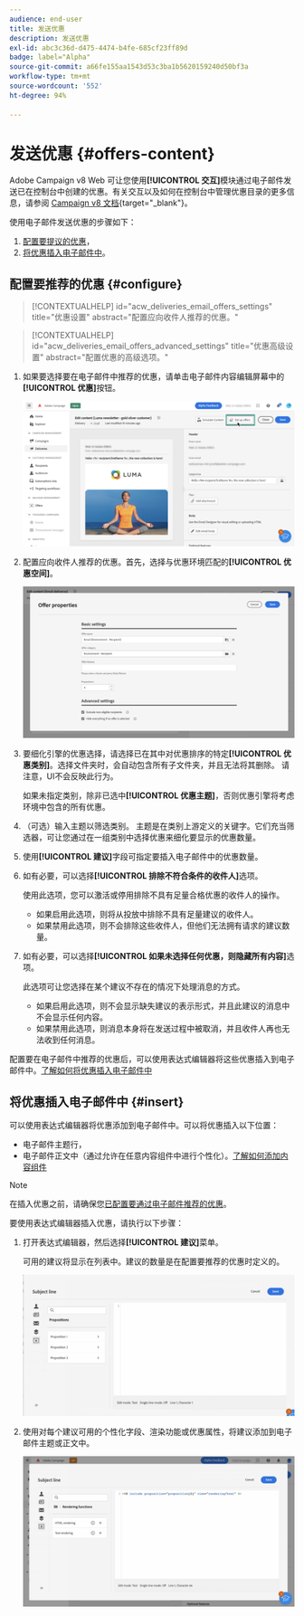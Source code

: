 ```yaml
---
audience: end-user
title: 发送优惠
description: 发送优惠
exl-id: abc3c36d-d475-4474-b4fe-685cf23ff89d
badge: label="Alpha"
source-git-commit: a66fe155aa1543d53c3ba1b5620159240d50bf3a
workflow-type: tm+mt
source-wordcount: '552'
ht-degree: 94%

---
```



# 发送优惠 {#offers-content}

Adobe Campaign v8 Web 可让您使用&#x200B;**[!UICONTROL 交互]**&#x200B;模块通过电子邮件发送已在控制台中创建的优惠。有关交互以及如何在控制台中管理优惠目录的更多信息，请参阅 [Campaign v8 文档](https://experienceleague.adobe.com/docs/campaign/campaign-v8/offers/interaction.html){target="_blank"}。

使用电子邮件发送优惠的步骤如下：

1. [配置要提议的优惠](#configure)，
1. [将优惠插入电子邮件中](#insert)。

## 配置要推荐的优惠 {#configure}

>[!CONTEXTUALHELP]
>id="acw_deliveries_email_offers_settings"
>title="优惠设置"
>abstract="配置应向收件人推荐的优惠。"

>[!CONTEXTUALHELP]
>id="acw_deliveries_email_offers_advanced_settings"
>title="优惠高级设置"
>abstract="配置优惠的高级选项。"

1. 如果要选择要在电子邮件中推荐的优惠，请单击电子邮件内容编辑屏幕中的&#x200B;**[!UICONTROL 优惠]**&#x200B;按钮。

   ![](assets/setup-offers.png)

1. 配置应向收件人推荐的优惠。首先，选择与优惠环境匹配的&#x200B;**[!UICONTROL 优惠空间]**。

   ![](assets/create-content-offers.png)

1. 要细化引擎的优惠选择，请选择已在其中对优惠排序的特定&#x200B;**[!UICONTROL 优惠类别]**。选择文件夹时，会自动包含所有子文件夹，并且无法将其删除。 请注意，UI不会反映此行为。

   如果未指定类别，除非已选中&#x200B;**[!UICONTROL 优惠主题]**，否则优惠引擎将考虑环境中包含的所有优惠。

1. （可选）输入主题以筛选类别。 主题是在类别上游定义的关键字。它们充当筛选器，可让您通过在一组类别中选择优惠来细化要显示的优惠数量。

1. 使用&#x200B;**[!UICONTROL 建议]**&#x200B;字段可指定要插入电子邮件中的优惠数量。

1. 如有必要，可以选择&#x200B;**[!UICONTROL 排除不符合条件的收件人]**&#x200B;选项。

   使用此选项，您可以激活或停用排除不具有足量合格优惠的收件人的操作。

   * 如果启用此选项，则将从投放中排除不具有足量建议的收件人。
   * 如果禁用此选项，则不会排除这些收件人，但他们无法拥有请求的建议数量。

1. 如有必要，可以选择&#x200B;**[!UICONTROL 如果未选择任何优惠，则隐藏所有内容]**&#x200B;选项。

   此选项可让您选择在某个建议不存在的情况下处理消息的方式。

   * 如果启用此选项，则不会显示缺失建议的表示形式，并且此建议的消息中不会显示任何内容。
   * 如果禁用此选项，则消息本身将在发送过程中被取消，并且收件人再也无法收到任何消息。

配置要在电子邮件中推荐的优惠后，可以使用表达式编辑器将这些优惠插入到电子邮件中。[了解如何将优惠插入电子邮件中](#insert)

## 将优惠插入电子邮件中 {#insert}

可以使用表达式编辑器将优惠添加到电子邮件中。可以将优惠插入以下位置：

* 电子邮件主题行，
* 电子邮件正文中（通过允许在任意内容组件中进行个性化）。[了解如何添加内容组件](content-components.md)

>[!NOTE]
>
>在插入优惠之前，请确保您[已配置要通过电子邮件推荐的优惠](#configure)。

要使用表达式编辑器插入优惠，请执行以下步骤：

1. 打开表达式编辑器，然后选择&#x200B;**[!UICONTROL 建议]**&#x200B;菜单。

   可用的建议将显示在列表中。建议的数量是在配置要推荐的优惠时定义的。

   ![](assets/offer-insertion.png)

1. 使用对每个建议可用的个性化字段、渲染功能或优惠属性，将建议添加到电子邮件主题或正文中。

   ![](assets/offer-inserted.png)
